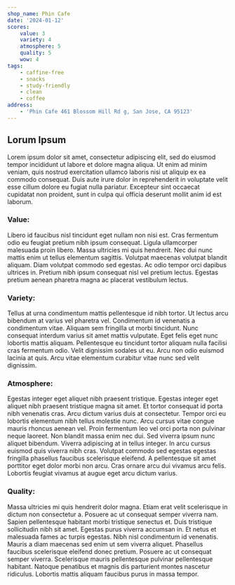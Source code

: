```yaml
---
shop_name: Phin Cafe
date: '2024-01-12'
scores:
    value: 3
    variety: 4
    atmosphere: 5
    quality: 5
    wow: 4
tags:
    - caffine-free
    - snacks
    - study-friendly
    - clean
    - coffee
address:
    - 'Phin Cafe 461 Blossom Hill Rd g, San Jose, CA 95123'
---
```


<script lang="ts">
    import "$lib/style_sheets/blog_post_styles.css"
</script>

## Lorum Ipsum

Lorem ipsum dolor sit amet, consectetur adipiscing elit, sed do eiusmod tempor incididunt ut labore et dolore magna aliqua. Ut enim ad minim veniam, quis nostrud exercitation ullamco laboris nisi ut aliquip ex ea commodo consequat. Duis aute irure dolor in reprehenderit in voluptate velit esse cillum dolore eu fugiat nulla pariatur. Excepteur sint occaecat cupidatat non proident, sunt in culpa qui officia deserunt mollit anim id est laborum.

### Value:

Libero id faucibus nisl tincidunt eget nullam non nisi est. Cras fermentum odio eu feugiat pretium nibh ipsum consequat. Ligula ullamcorper malesuada proin libero. Massa ultricies mi quis hendrerit. Nec dui nunc mattis enim ut tellus elementum sagittis. Volutpat maecenas volutpat blandit aliquam. Diam volutpat commodo sed egestas. Ac odio tempor orci dapibus ultrices in. Pretium nibh ipsum consequat nisl vel pretium lectus. Egestas pretium aenean pharetra magna ac placerat vestibulum lectus.

### Variety:

Tellus at urna condimentum mattis pellentesque id nibh tortor. Ut lectus arcu bibendum at varius vel pharetra vel. Condimentum id venenatis a condimentum vitae. Aliquam sem fringilla ut morbi tincidunt. Nunc consequat interdum varius sit amet mattis vulputate. Eget felis eget nunc lobortis mattis aliquam. Pellentesque eu tincidunt tortor aliquam nulla facilisi cras fermentum odio. Velit dignissim sodales ut eu. Arcu non odio euismod lacinia at quis. Arcu vitae elementum curabitur vitae nunc sed velit dignissim.

### Atmosphere:

Egestas integer eget aliquet nibh praesent tristique. Egestas integer eget aliquet nibh praesent tristique magna sit amet. Et tortor consequat id porta nibh venenatis cras. Arcu dictum varius duis at consectetur. Tempor orci eu lobortis elementum nibh tellus molestie nunc. Arcu cursus vitae congue mauris rhoncus aenean vel. Proin fermentum leo vel orci porta non pulvinar neque laoreet. Non blandit massa enim nec dui. Sed viverra ipsum nunc aliquet bibendum. Viverra adipiscing at in tellus integer. In arcu cursus euismod quis viverra nibh cras. Volutpat commodo sed egestas egestas fringilla phasellus faucibus scelerisque eleifend. A pellentesque sit amet porttitor eget dolor morbi non arcu. Cras ornare arcu dui vivamus arcu felis. Lobortis feugiat vivamus at augue eget arcu dictum varius.

### Quality:

Massa ultricies mi quis hendrerit dolor magna. Etiam erat velit scelerisque in dictum non consectetur a. Posuere ac ut consequat semper viverra nam. Sapien pellentesque habitant morbi tristique senectus et. Duis tristique sollicitudin nibh sit amet. Egestas purus viverra accumsan in. Et netus et malesuada fames ac turpis egestas. Nibh nisl condimentum id venenatis. Mauris a diam maecenas sed enim ut sem viverra aliquet. Phasellus faucibus scelerisque eleifend donec pretium. Posuere ac ut consequat semper viverra. Scelerisque mauris pellentesque pulvinar pellentesque habitant. Natoque penatibus et magnis dis parturient montes nascetur ridiculus. Lobortis mattis aliquam faucibus purus in massa tempor.